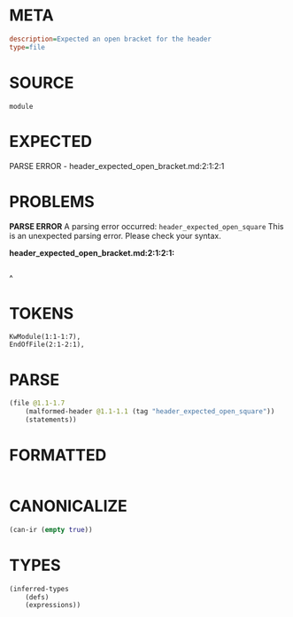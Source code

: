 # META
~~~ini
description=Expected an open bracket for the header
type=file
~~~
# SOURCE
~~~roc
module
~~~
# EXPECTED
PARSE ERROR - header_expected_open_bracket.md:2:1:2:1
# PROBLEMS
**PARSE ERROR**
A parsing error occurred: `header_expected_open_square`
This is an unexpected parsing error. Please check your syntax.

**header_expected_open_bracket.md:2:1:2:1:**
```roc

```
^


# TOKENS
~~~zig
KwModule(1:1-1:7),
EndOfFile(2:1-2:1),
~~~
# PARSE
~~~clojure
(file @1.1-1.7
	(malformed-header @1.1-1.1 (tag "header_expected_open_square"))
	(statements))
~~~
# FORMATTED
~~~roc
~~~
# CANONICALIZE
~~~clojure
(can-ir (empty true))
~~~
# TYPES
~~~clojure
(inferred-types
	(defs)
	(expressions))
~~~

